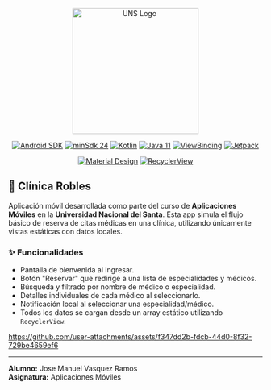 <p align="center"><a href="https://www.uns.edu.pe" target="_blank"><img src="https://upload.wikimedia.org/wikipedia/commons/1/1a/Universidad_Nacional_del_Santa_Logo.png" width="250" alt="UNS Logo"></a></p>

<p align="center">
  <a href="https://developer.android.com/"><img src="https://img.shields.io/badge/Android-35-brightgreen?logo=android" alt="Android SDK"></a>
  <a href="https://developer.android.com/about/versions/14/get"><img src="https://img.shields.io/badge/minSdk-24-yellow" alt="minSdk 24"></a>
  <a href="https://kotlinlang.org/"><img src="https://img.shields.io/badge/Kotlin-2.0.21-7F52FF?logo=kotlin&logoColor=white" alt="Kotlin"></a>
  <a href="https://www.java.com/"><img src="https://img.shields.io/badge/Java-11-%23ED8B00?logo=openjdk&logoColor=white" alt="Java 11"></a>
  <a href="https://developer.android.com/topic/libraries/view-binding"><img src="https://img.shields.io/badge/ViewBinding-✓-orange" alt="ViewBinding"></a>
  <a href="https://developer.android.com/jetpack"><img src="https://img.shields.io/badge/Jetpack-✓-%234285F4" alt="Jetpack"></a>
</p>
<p align="center">
  <a href="https://m3.material.io/"><img src="https://img.shields.io/badge/Material-✓-blue?logo=android&logoColor=white" alt="Material Design"></a>
  <a href="https://developer.android.com/guide/topics/ui/layout/recyclerview"><img src="https://img.shields.io/badge/RecyclerView-✓-lightgrey?logo=android" alt="RecyclerView"></a>
</p>

## 🏥 Clínica Robles

Aplicación móvil desarrollada como parte del curso de **Aplicaciones Móviles** en la **Universidad Nacional del Santa**. Esta app simula el flujo básico de reserva de citas médicas en una clínica, utilizando únicamente vistas estáticas con datos locales.

### ✨ Funcionalidades

- Pantalla de bienvenida al ingresar.
- Botón "Reservar" que redirige a una lista de especialidades y médicos.
- Búsqueda y filtrado por nombre de médico o especialidad.
- Detalles individuales de cada médico al seleccionarlo.
- Notificación local al seleccionar una especialidad/médico.
- Todos los datos se cargan desde un array estático utilizando `RecyclerView`.

https://github.com/user-attachments/assets/f347dd2b-fdcb-44d0-8f32-729be4659ef6

___

**Alumno:** Jose Manuel Vasquez Ramos  
**Asignatura:** Aplicaciones Móviles
